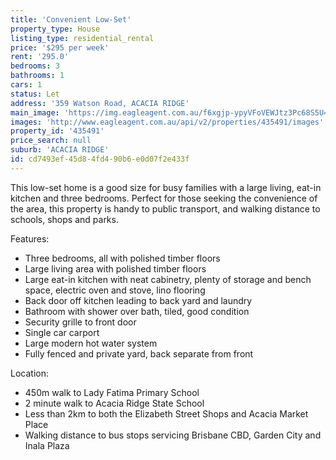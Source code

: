 ```yaml
---
title: 'Convenient Low-Set'
property_type: House
listing_type: residential_rental
price: '$295 per week'
rent: '295.0'
bedrooms: 3
bathrooms: 1
cars: 1
status: Let
address: '359 Watson Road, ACACIA RIDGE'
main_image: 'https://img.eagleagent.com.au/f6xgjp-ypyVFoVEWJtz3Pc68S5U=/1280x854/smart/https://s3-us-west-2.amazonaws.com/eagleagent-orig/images/6824893/422175914-image-M.jpg'
images: 'http://www.eagleagent.com.au/api/v2/properties/435491/images'
property_id: '435491'
price_search: null
suburb: 'ACACIA RIDGE'
id: cd7493ef-45d8-4fd4-90b6-e0d07f2e433f
---
```

This low-set home is a good size for busy families with a large living, eat-in kitchen and three bedrooms. Perfect for those seeking the convenience of the area, this property is handy to public transport, and walking distance to schools, shops and parks.

Features:

*  Three bedrooms, all with polished timber floors
*  Large living area with polished timber floors
*  Large eat-in kitchen with neat cabinetry, plenty of storage and bench space, electric oven and stove, lino flooring
*  Back door off kitchen leading to back yard and laundry
*  Bathroom with shower over bath, tiled, good condition
*  Security grille to front door
*  Single car carport
*  Large modern hot water system
*  Fully fenced and private yard, back separate from front

Location:
*  450m walk to Lady Fatima Primary School
*  2 minute walk to Acacia Ridge State School
*  Less than 2km to both the Elizabeth Street Shops and Acacia Market Place
*  Walking distance to bus stops servicing Brisbane CBD, Garden City and Inala Plaza